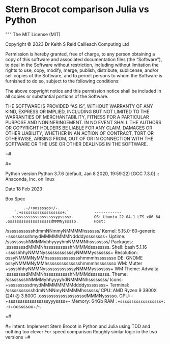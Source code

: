 # Stern Brocot comparison Julia vs Python

"""
The MIT License (MIT)

Copyright © 2023 Dr Keith S Reid Cailleach Computing Ltd

Permission is hereby granted, free of charge, to any person obtaining a copy of this software and associated documentation files (the “Software”), to deal in the Software without restriction, including without limitation the rights to use, copy, modify, merge, publish, distribute, sublicense, and/or sell copies of the Software, and to permit persons to whom the Software is furnished to do so, subject to the following conditions:

The above copyright notice and this permission notice shall be included in all copies or substantial portions of the Software.

THE SOFTWARE IS PROVIDED “AS IS”, WITHOUT WARRANTY OF ANY KIND, EXPRESS OR IMPLIED, INCLUDING BUT NOT LIMITED TO THE WARRANTIES OF MERCHANTABILITY, FITNESS FOR A PARTICULAR PURPOSE AND NONINFRINGEMENT. IN NO EVENT SHALL THE AUTHORS OR COPYRIGHT HOLDERS BE LIABLE FOR ANY CLAIM, DAMAGES OR OTHER LIABILITY, WHETHER IN AN ACTION OF CONTRACT, TORT OR OTHERWISE, ARISING FROM, OUT OF OR IN CONNECTION WITH THE SOFTWARE OR THE USE OR OTHER DEALINGS IN THE SOFTWARE.

=#

#=

Python version
Python 3.7.6 (default, Jan  8 2020, 19:59:22) 
[GCC 7.3.0] :: Anaconda, Inc. on linux

Date 18 Feb 2023

Box Spec

            .-/+oossssoo+/-.               
        `:+ssssssssssssssssss+:`           ------------ 
      -+ssssssssssssssssssyyssss+-         OS: Ubuntu 22.04.1 LTS x86_64 
    .ossssssssssssssssssdMMMNysssso.       Host: 
   /ssssssssssshdmmNNmmyNMMMMhssssss/      Kernel: 5.15.0-60-generic 
  +ssssssssshmydMMMMMMMNddddyssssssss+     Uptime: 
 /sssssssshNMMMyhhyyyyhmNMMMNhssssssss/    Packages: 
.ssssssssdMMMNhsssssssssshNMMMdssssssss.   Shell: bash 5.1.16 
+sssshhhyNMMNyssssssssssssyNMMMysssssss+   Resolution: 
ossyNMMMNyMMhsssssssssssssshmmmhssssssso   DE: GNOME 
ossyNMMMNyMMhsssssssssssssshmmmhssssssso   WM: Mutter 
+sssshhhyNMMNyssssssssssssyNMMMysssssss+   WM Theme: Adwaita 
.ssssssssdMMMNhsssssssssshNMMMdssssssss.   Theme: 
 /sssssssshNMMMyhhyyyyhdNMMMNhssssssss/    Icons: 
  +sssssssssdmydMMMMMMMMddddyssssssss+     Terminal: 
   /ssssssssssshdmNNNNmyNMMMMhssssss/      CPU: AMD Ryzen 9 3900X (24) @ 3.800G 
    .ossssssssssssssssssdMMMNysssso.       GPU: 
      -+sssssssssssssssssyyyssss+-         Memory: 64Gb RAM
        `:+ssssssssssssssssss+:`
            .-/+oossssoo+/-.                                       
                                                                   

=#

#=
Intent:
Implement Stern Brocot in Python and Julia using TDD and nothing too clever
For speed comparison
Roughly simlar logic in the two versions
=#

